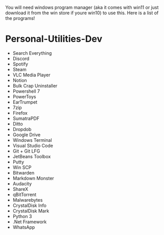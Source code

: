 You will need windows program manager (aka it comes with win11 or just download it from the win store if youre win10) to use this. Here is a list of the programs!

# Personal-Utilities-Dev
- Search Everything
- Discord
- Spotify
- Steam
- VLC Media Player
- Notion
- Bulk Crap Uninstaller
- Powershell 7
- PowerToys
- EarTrumpet
- 7zip
- Firefox
- SumatraPDF
- Ditto
- Dropdob
- Google Drive
- Windows Terminal
- Visual Studio Code
- Git + Git LFG
- JetBeans Toolbox
- Putty
- Win SCP
- Bitwarden
- Markdown Monster
- Audacity
- ShareX
- qBitTorrent
- Malwarebytes
- CrystalDisk Info
- CrystalDisk Mark
- Python 3
- .Net Framework
- WhatsApp